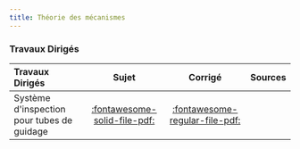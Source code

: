 ```yaml
---
title: Théorie des mécanismes 
---
```



### Travaux Dirigés 
 
| Travaux Dirigés | Sujet | Corrigé | Sources  | 
| :-------------- | :---: | :-----: | :------: | 
| Système d'inspection pour tubes de guidage | [:fontawesome-solid-file-pdf:](http://xpessoles-cpge.fr/pdf/Cy_07_02_TD_05_Eclipse_Sujet.pdf) | [:fontawesome-regular-file-pdf:](http://xpessoles-cpge.fr/pdf/Cy_07_02_TD_05_Eclipse_Corrige.pdf) | 



